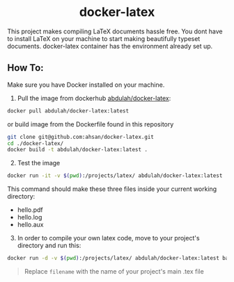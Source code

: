 # <center>docker-latex</center>

This project makes compiling LaTeX documents hassle free. You dont have to install LaTeX on your machine to start making beautifully typeset documents. docker-latex container has the environment already set up.

## How To:
Make sure you have Docker installed on your machine.
1. Pull the image from dockerhub [abdulah/docker-latex](https://hub.docker.com/r/abdulah/docker-latex/):

```bash
docker pull abdulah/docker-latex:latest
```

or build image from the Dockerfile found in this repository
```bash
git clone git@github.com:ahsan/docker-latex.git
cd ./docker-latex/
docker build -t abdulah/docker-latex:latest .
```

2. Test the image
```bash
docker run -it -v $(pwd):/projects/latex/ abdulah/docker-latex:latest
```

This command should make these three files inside your current working directory:
- hello.pdf
- hello.log
- hello.aux

3. In order to compile your own latex code, move to your project's directory and run this:
```bash
docker run -d -v $(pwd):/projects/latex/ abdulah/docker-latex:latest bash -c "pdflatex filename.tex"
```
> Replace `filename` with the name of your project's main .tex file

